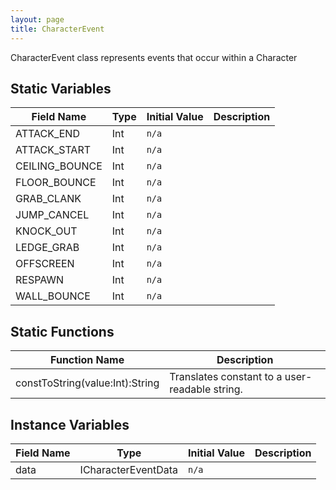 ```yaml
---
layout: page
title: CharacterEvent
---
```


CharacterEvent class represents events that occur within a Character

## Static Variables

| Field Name | Type | Initial Value | Description |
| ------------ | ------ | --------------- | ------------- |
| ATTACK_END | Int | `n/a` |  |
| ATTACK_START | Int | `n/a` |  |
| CEILING_BOUNCE | Int | `n/a` |  |
| FLOOR_BOUNCE | Int | `n/a` |  |
| GRAB_CLANK | Int | `n/a` |  |
| JUMP_CANCEL | Int | `n/a` |  |
| KNOCK_OUT | Int | `n/a` |  |
| LEDGE_GRAB | Int | `n/a` |  |
| OFFSCREEN | Int | `n/a` |  |
| RESPAWN | Int | `n/a` |  |
| WALL_BOUNCE | Int | `n/a` |  |


## Static Functions

| Function Name | Description |
| --------------- | ------------- |
| constToString(value:Int):String | Translates constant to a user-readable string. |


## Instance Variables

| Field Name | Type | Initial Value | Description |
| ------------ | ------ | --------------- | ------------- |
| data | ICharacterEventData | `n/a` |  |


